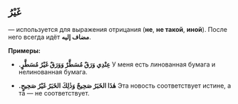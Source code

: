 ﻿غَيْرُ
---
— используется для выражения отрицания (**не**, **не такой**, **иной**). После него всегда идёт **مضاف إليه**.

**Примеры:**

* **.عِنْدِي وَرَقٌ مُسَطَّرٌ وَوَرَقٌ غَيْرُ مُسَطَّرٍ**
  У меня есть линованная бумага и нелинованная бумага.

* **.هٰذَا الخَبَرُ صَحِيحٌ وَذٰلِكَ الخَبَرُ غَيْرُ صَحِيحٍ**
  Эта новость соответствует истине, а та — не соответствует.

